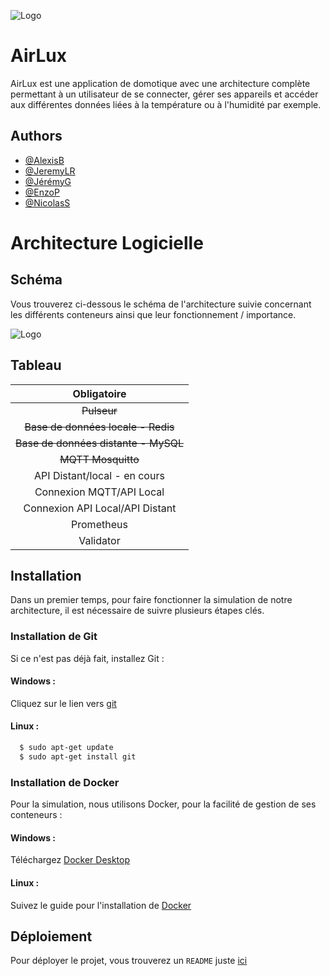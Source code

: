 
![Logo](https://pcdt.fr/images/pd/brand/airlux.svg)


# AirLux

AirLux est une application de domotique avec une architecture complète permettant
à un utilisateur de se connecter, gérer ses appareils et accéder aux différentes
données liées à la température ou à l'humidité par exemple.



## Authors

- [@AlexisB](https://www.github.com/alexibrouard)
- [@JeremyLR](https://github.com/JeremyLRYnov)
- [@JérémyG](https://github.com/Zetsuy)
- [@EnzoP](https://github.com/DaoGod)
- [@NicolasS](https://github.com/Nicolas-3050)


# Architecture Logicielle

## Schéma

Vous trouverez ci-dessous le schéma de l'architecture suivie concernant les
différents conteneurs ainsi que leur fonctionnement / importance.

![Logo](https://cdn.discordapp.com/attachments/1030042569519923221/1045285690700726383/ArchiV4.png)

## Tableau


Obligatoire |
:----------:|
 ~~Pulseur~~ |
 ~~Base de données locale - Redis~~ |
 ~~Base de données distante - MySQL~~ |
 ~~MQTT Mosquitto~~|
  API Distant/local - en cours |
  Connexion MQTT/API Local |
  Connexion API Local/API Distant |
  Prometheus |
  Validator |

## Installation

Dans un premier temps, pour faire fonctionner la simulation de notre architecture,
il est nécessaire de suivre plusieurs étapes clés.

### Installation de Git

Si ce n'est pas déjà fait, installez Git :

#### Windows :

Cliquez sur le lien vers [git](https://git-scm.com/book/fr/v2/D%C3%A9marrage-rapide-Installation-de-Git)

#### Linux :
```bash
  $ sudo apt-get update
  $ sudo apt-get install git
```

### Installation de Docker

Pour la simulation, nous utilisons Docker, pour la facilité de gestion de ses
conteneurs :

#### Windows :

Téléchargez [Docker Desktop](https://desktop.docker.com/win/main/amd64/Docker%20Desktop%20Installer.exe)

#### Linux :

Suivez le guide pour l'installation de [Docker](https://docs.docker.com/engine/install/ubuntu/)

## Déploiement

Pour déployer le projet, vous trouverez un `README` juste [ici](/docker/README.md)

